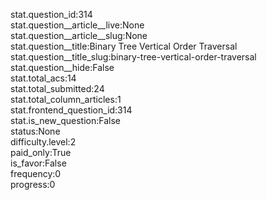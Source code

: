 stat.question_id:314  
stat.question__article__live:None  
stat.question__article__slug:None  
stat.question__title:Binary Tree Vertical Order Traversal  
stat.question__title_slug:binary-tree-vertical-order-traversal  
stat.question__hide:False  
stat.total_acs:14  
stat.total_submitted:24  
stat.total_column_articles:1  
stat.frontend_question_id:314  
stat.is_new_question:False  
status:None  
difficulty.level:2  
paid_only:True  
is_favor:False  
frequency:0  
progress:0  
